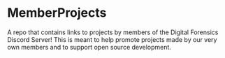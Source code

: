 # MemberProjects
A repo that contains links to projects by members of the Digital Forensics Discord Server! This is meant to help promote projects made by our very own members and to support open source development. 
